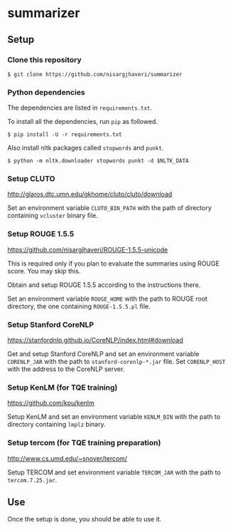 # summarizer

## Setup

### Clone this repository
```
$ git clone https://github.com/nisargjhaveri/summarizer
```

### Python dependencies
The dependencies are listed in `requirements.txt`.

To install all the dependencies, run `pip` as followed.
```
$ pip install -U -r requirements.txt
```

Also install nltk packages called `stopwords` and `punkt`.
```
$ python -m nltk.downloader stopwords punkt -d $NLTK_DATA
```

### Setup CLUTO
http://glaros.dtc.umn.edu/gkhome/cluto/cluto/download

Set an environment variable `CLUTO_BIN_PATH` with the path of directory containing `vcluster` binary file.

### Setup ROUGE 1.5.5
https://github.com/nisargjhaveri/ROUGE-1.5.5-unicode

This is required only if you plan to evaluate the summaries using ROUGE score. You may skip this.

Obtain and setup ROUGE 1.5.5 according to the instructions there.

Set an environment variable `ROUGE_HOME` with the path to ROUGE root directory, the one containing `ROUGE-1.5.5.pl` file.

### Setup Stanford CoreNLP
https://stanfordnlp.github.io/CoreNLP/index.html#download

Get and setup Stanford CoreNLP and set an environment variable `CORENLP_JAR` with the path to `stanford-corenlp-*.jar` file.
Set `CORENLP_HOST` with the address to the CoreNLP server.

### Setup KenLM (for TQE training)
https://github.com/kpu/kenlm

Setup KenLM and set an environment variable `KENLM_BIN` with the path to directory containing `lmplz` binary.

### Setup tercom (for TQE training preparation)
http://www.cs.umd.edu/~snover/tercom/

Setup TERCOM and set environment variable `TERCOM_JAR` with the path to `tercom.7.25.jar`.


## Use
Once the setup is done, you should be able to use it.
